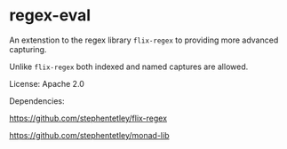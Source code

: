 # regex-eval

An extenstion to the regex library `flix-regex` to providing more advanced capturing.

Unlike `flix-regex` both indexed and named captures are allowed.

License: Apache 2.0

Dependencies: 

https://github.com/stephentetley/flix-regex

https://github.com/stephentetley/monad-lib
